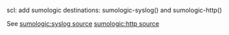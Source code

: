 scl: add sumologic destinations: sumologic-syslog() and sumologic-http()

See 
[sumologic:syslog source](https://help.sumologic.com/03Send-Data/Sources/02Sources-for-Hosted-Collectors/Cloud-Syslog-Source#Configuring_a_Cloud_Syslog_Source_for_Syslog-NG)
[sumologic:http source](https://help.sumologic.com/03Send-Data/Sources/02Sources-for-Hosted-Collectors/HTTP-Source)
